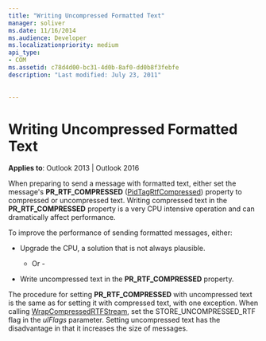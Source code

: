 ```yaml
---
title: "Writing Uncompressed Formatted Text"
manager: soliver
ms.date: 11/16/2014
ms.audience: Developer
ms.localizationpriority: medium
api_type:
- COM
ms.assetid: c78d4d00-bc31-4d0b-8af0-dd0b8f3febfe
description: "Last modified: July 23, 2011"
 
 
---
```


# Writing Uncompressed Formatted Text

  
  
**Applies to**: Outlook 2013 | Outlook 2016 
  
When preparing to send a message with formatted text, either set the message's **PR_RTF_COMPRESSED** ([PidTagRtfCompressed](pidtagrtfcompressed-canonical-property.md)) property to compressed or uncompressed text. Writing compressed text in the **PR_RTF_COMPRESSED** property is a very CPU intensive operation and can dramatically affect performance. 
  
To improve the performance of sending formatted messages, either:
  
- Upgrade the CPU, a solution that is not always plausible.
    
    - Or -
    
- Write uncompressed text in the **PR_RTF_COMPRESSED** property. 
    
The procedure for setting **PR_RTF_COMPRESSED** with uncompressed text is the same as for setting it with compressed text, with one exception. When calling [WrapCompressedRTFStream](wrapcompressedrtfstream.md), set the STORE_UNCOMPRESSED_RTF flag in the _ulFlags_ parameter. Setting uncompressed text has the disadvantage in that it increases the size of messages. 
  

